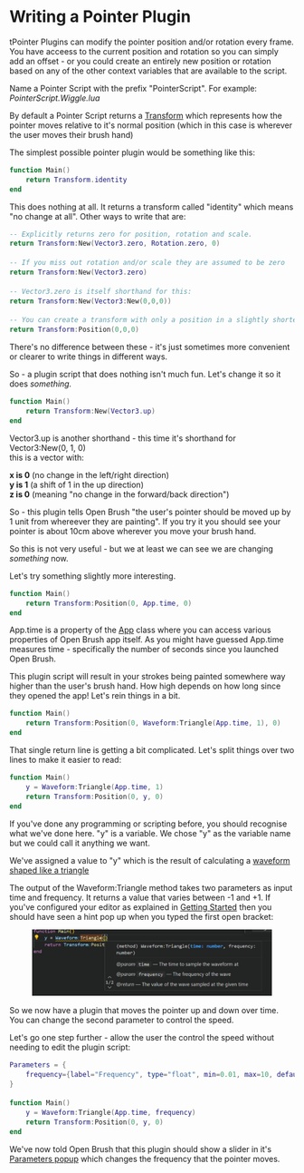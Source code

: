 # Writing a Pointer Plugin

tPointer Plugins can modify the pointer position and/or rotation every frame. You have acceess to the current position and rotation so you can simply add an offset - or you could create an entirely new position or rotation based on any of the other context variables that are available to the script.

Name a Pointer Script with the prefix "PointerScript". For example: _PointerScript.Wiggle.lua_

By default a Pointer Script returns a [Transform](../plugin-api-scripting-reference/transform.md) which represents how the pointer moves relative to it's normal position (which in this case is wherever the user moves their brush hand)

The simplest possible pointer plugin would be something like this:

```lua
function Main()
    return Transform.identity
end
```

This does nothing at all. It returns a transform called "identity" which means "no change at all". Other ways to write that are:

```lua
-- Explicitly returns zero for position, rotation and scale.
return Transform:New(Vector3.zero, Rotation.zero, 0)

-- If you miss out rotation and/or scale they are assumed to be zero
return Transform:New(Vector3.zero)

-- Vector3.zero is itself shorthand for this:
return Transform:New(Vector3:New(0,0,0))

-- You can create a transform with only a position in a slightly shorter way:
return Transform:Position(0,0,0)
```

There's no difference between these - it's just sometimes more convenient or clearer to write things in different ways.

So - a plugin script that does nothing isn't much fun. Let's change it so it does _something._

```lua
function Main()
    return Transform:New(Vector3.up)
end
```

Vector3.up is another shorthand - this time it's shorthand for Vector3:New(0, 1, 0)\
this is a vector with:

**x is 0** (no change in the left/right direction)\
**y is 1** (a shift of 1 in the up direction)\
**z is 0** (meaning "no change in the forward/back direction")

So - this plugin tells Open Brush "the user's pointer should be moved up by 1 unit from whereever they are painting".  If you try it you should see your pointer is about 10cm above wherever you move your brush hand.

So this is not very useful - but we at least we can see we are changing _something_ now.

Let's try something slightly more interesting.

```lua
function Main()
    return Transform:Position(0, App.time, 0)
end
```

App.time is a property of the [App](../plugin-api-scripting-reference/app.md) class where you can access various properties of Open Brush app itself. As you might have guessed App.time measures time - specifically the number of seconds since you launched Open Brush.

This plugin script will result in your strokes being painted somewhere way higher than the user's brush hand. How high depends on how long since they opened the app! Let's rein things in a bit.

```lua
function Main()
    return Transform:Position(0, Waveform:Triangle(App.time, 1), 0)
end
```

That single return line is getting a bit complicated. Let's split things over two lines to make it easier to read:

```lua
function Main()
    y = Waveform:Triangle(App.time, 1)
    return Transform:Position(0, y, 0)
end
```

If you've done any programming or scripting before, you should recognise what we've done here. "y" is a variable. We chose "y" as the variable name but we could call it anything we want.&#x20;

We've assigned a value to "y" which is the result of calculating a [waveform shaped like a triangle](https://en.wikipedia.org/wiki/Triangle\_wave)&#x20;

The output of the Waveform:Triangle method takes two parameters as input time and frequency. It returns a value that varies between -1 and +1. If you've configured your editor as explained in [Getting Started](getting-started.md) then you should have seen a hint pop up when you typed the first open bracket:

<figure><img src="../../../.gitbook/assets/image (1).png" alt=""><figcaption></figcaption></figure>

So we now have a plugin that moves the pointer up and down over time. You can change the second parameter to control the speed.&#x20;

Let's go one step further - allow the user the control the speed without needing to edit the plugin script:

```lua
Parameters = {
    frequency={label="Frequency", type="float", min=0.01, max=10, default=2}
}

function Main()
    y = Waveform:Triangle(App.time, frequency)
    return Transform:Position(0, y, 0)
end
```

We've now told Open Brush that this plugin should show a slider in it's [Parameters popup](../using-plugins.md#plugin-parameters) which changes the frequency that the pointer moves.
